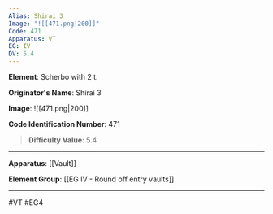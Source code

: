```yaml
---
Alias: Shirai 3
Image: "![[471.png|200]]"
Code: 471
Apparatus: VT
EG: IV
DV: 5.4
---
```

**Element**: Scherbo with 2 t.

**Originator's Name**: Shirai 3

**Image**:
![[471.png|200]]

**Code Identification Number**: 471

>**Difficulty Value**: 5.4

___
**Apparatus**: [[Vault]]

**Element Group**: [[EG IV - Round off entry vaults]]
___
#VT #EG4
